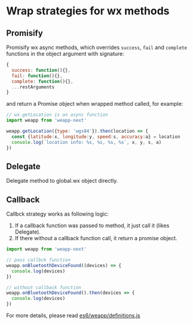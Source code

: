 # Wrap strategies for wx methods

## Promisify

Promisify wx async methods, which overrides `success`, `fail` and `complete` functions in the object argument with signature:

```js
{
  success: function(){},
  fail: function(){},
  complete: function(){},
  ...restArguments
}
```

and return a Promise object when wrapped method called, for example:

```js
// wx.getLocation is an async function
import weapp from 'weapp-next'

weapp.getLocation({type: 'wgs84'}).then(location => {
  const {latitude:x, longitude:y, speed:s, accuracy:a} = location
  console.log(`location info: %s, %s, %s, %s`, x, y, s, a)
})
```

## Delegate

Delegate method to global.wx object directly.

## Callback

Callbck strategy works as following logic:

1. If a callback function was passed to method, it just call it (likes Delegate).
2. If there without a callback function call, it return a promise object.

```js
import weapp from 'weapp-next'

// pass callbck function
weapp.onBluetoothDeviceFound((devices) => {
  console.log(devices)
})

// without callback function
weapp.onBluetoothDeviceFound().then(devices => {
  console.log(devices)
})

```

For more details, please read [es6/weapp/definitions.js](../es6/weapp/definitions.js)
